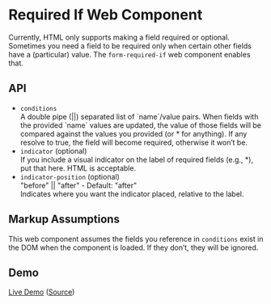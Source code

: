 # Required If Web Component

Currently, HTML only supports making a field required or optional. Sometimes you need a field to be required only when certain other fields have a (particular) value. The `form-required-if` web component enables that.

## API

<ul>
  <li><code>conditions</code><br> A double pipe (||) separated list of `name`/value pairs. When fields with the provided `name` values are updated, the value of those fields will be compared against the values you provided (or * for anything). If any resolve to true, the field will become required, otherwise it won’t be.</li>
  <li><code>indicator</code> (optional)<br> If you include a visual indicator on the label of required fields (e.g., *), put that here. HTML is acceptable.</li>
  <li><code>indicator-position</code> (optional)<br> "before" || "after" - Default: "after"<br> Indicates where you want the indicator placed, relative to the label.</li>
</ul>

## Markup Assumptions

This web component assumes the fields you reference in `conditions` exist in the DOM when the component is loaded. If they don’t, they will be ignored.

## Demo

[Live Demo](https://aarongustafson.github.io/form-required-if/demo.html) ([Source](./demo.html))
